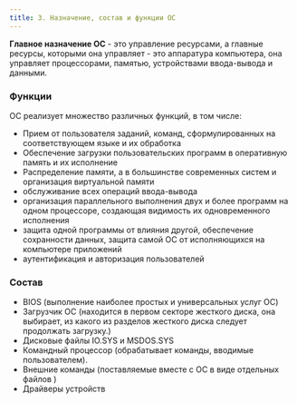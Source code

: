 ```yaml
---
title: 3. Назначение, состав и функции ОС
---
```


**Главное назначение ОС** - это управление ресурсами, а главные ресурсы, которыми она управляет - это аппаратура компьютера, она управляет процессорами, памятью, устройствами ввода-вывода и данными.

### Функции

ОС реализует множество различных функций, в том числе:

- Прием от пользователя заданий, команд, сформулированных на соответствующем языке и их обработка
- Обеспечение загрузки пользовательских программ в оперативную память и их исполнение
- Распределение памяти, а в большинстве современных систем и организация виртуальной памяти
- обслуживание всех операций ввода-вывода
- организация параллельного выполнения двух и более программ на одном процессоре, создающая видимость их одновременного исполнения
- защита одной программы от влияния другой, обеспечение сохранности данных, защита самой ОС от исполняющихся на компьютере приложений
- аутентификация и авторизация пользователей

### Состав

- BIOS (выполнение наиболее простых и универсальных услуг ОС)
- Загрузчик ОС (находится в первом секторе жесткого диска, она выбирает, из какого из разделов жесткого диска следует продолжать загрузку.)
- Дисковые файлы IO.SYS и MSDOS.SYS 
- Командный процессор (обрабатывает команды, вводимые пользователем). 
- Внешние команды (поставляемые вместе с ОС в виде отдельных файлов )
- Драйверы устройств